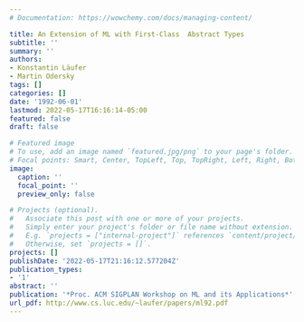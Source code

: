 ```yaml
---
# Documentation: https://wowchemy.com/docs/managing-content/

title: An Extension of ML with First-Class  Abstract Types
subtitle: ''
summary: ''
authors:
- Konstantin Läufer
- Martin Odersky
tags: []
categories: []
date: '1992-06-01'
lastmod: 2022-05-17T16:16:14-05:00
featured: false
draft: false

# Featured image
# To use, add an image named `featured.jpg/png` to your page's folder.
# Focal points: Smart, Center, TopLeft, Top, TopRight, Left, Right, BottomLeft, Bottom, BottomRight.
image:
  caption: ''
  focal_point: ''
  preview_only: false

# Projects (optional).
#   Associate this post with one or more of your projects.
#   Simply enter your project's folder or file name without extension.
#   E.g. `projects = ["internal-project"]` references `content/project/deep-learning/index.md`.
#   Otherwise, set `projects = []`.
projects: []
publishDate: '2022-05-17T21:16:12.577204Z'
publication_types:
- '1'
abstract: ''
publication: '*Proc. ACM SIGPLAN Workshop on ML and its Applications*'
url_pdf: http://www.cs.luc.edu/~laufer/papers/ml92.pdf
---
```

